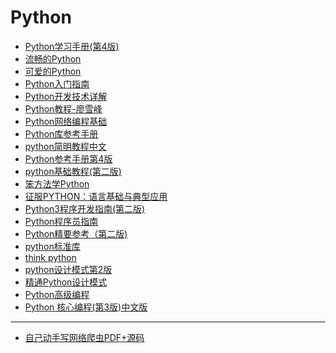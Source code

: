 # Python

* <a href="https://sn9.us/file/632278-377975290" title="Python学习手册(第4版)">Python学习手册(第4版)</a>
* <a href="https://sn9.us/file/632278-383858112" title="流畅的Python">流畅的Python</a>
* <a href="https://sn9.us/file/632278-382719603" title="可爱的Python">可爱的Python</a>
* <a href="https://sn9.us/file/632278-382718757" title="Python入门指南">Python入门指南</a>
* <a href="https://sn9.us/file/632278-382467547" title="Python开发技术详解">Python开发技术详解</a>
* <a href="https://sn9.us/file/632278-382528064" title="Python教程-廖雪峰">Python教程-廖雪峰</a>
* <a href="https://sn9.us/file/632278-375811046" title="Python网络编程基础">Python网络编程基础</a>
* <a href="https://sn9.us/file/632278-375810992" title="Python库参考手册">Python库参考手册</a>
* <a href="https://sn9.us/file/632278-375802436" title="python简明教程中文">python简明教程中文</a>
* <a href="https://sn9.us/file/632278-375799511" title="Python参考手册第4版">Python参考手册第4版</a>
* <a href="https://sn9.us/file/632278-375800687" title="python基础教程(第二版)">python基础教程(第二版)</a>
* <a href="https://sn9.us/file/632278-377975371" title="笨方法学Python">笨方法学Python</a>
* <a href="https://sn9.us/file/632278-375802288" title="征服PYTHON：语言基础与典型应用">征服PYTHON：语言基础与典型应用</a>
* <a href="https://sn9.us/file/632278-382718739" title="Python3程序开发指南(第二版)">Python3程序开发指南(第二版)</a>
* <a href="https://sn9.us/file/632278-382718727" title="Python程序员指南">Python程序员指南</a>
* <a href="https://sn9.us/file/632278-382718724" title="Python精要参考（第二版)">Python精要参考（第二版)</a>
* <a href="https://sn9.us/file/632278-382718736" title="python标准库">python标准库</a>
* <a href="https://sn9.us/file/632278-382575079" title="think python">think python</a>
* <a href="https://sn9.us/file/632278-377975281" title="python设计模式第2版">python设计模式第2版</a>
* <a href="https://sn9.us/file/632278-375802394" title="精通Python设计模式">精通Python设计模式</a>
* <a href="https://sn9.us/file/632278-375799997" title="Python高级编程" target="_blank">Python高级编程</a>
* <a href="https://sn9.us/file/632278-382719270" title="Python核心编程" target="_blank">Python 核心编程(第3版)中文版</a>

___

* <a href="https://sn9.us/file/632278-375811631" title="自己动手写网络爬虫">自己动手写网络爬虫PDF+源码 </a>

